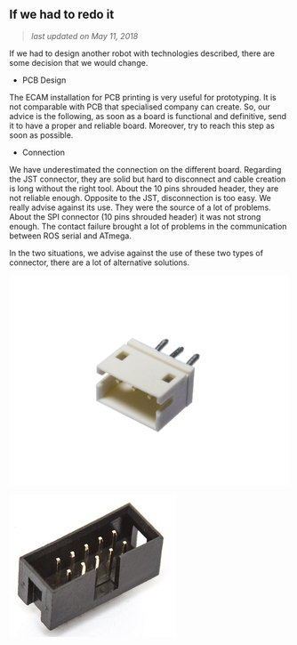 ## If we had to redo it 

>*last updated on May 11, 2018*
> 

If we had to design another robot with technologies described, there are some decision that we would change. 
* PCB Design

The ECAM installation for PCB printing is very useful for prototyping. It is not comparable with PCB that specialised company can create. So, our advice is the following, as soon as a board is functional and definitive, send it to
have a proper and reliable board. Moreover, try to reach this step as soon as possible. 

* Connection 

We have underestimated the connection on the different board. Regarding the JST connector, they are solid but hard to disconnect and cable creation is  long without the right tool. About the 10 pins shrouded header, they are not 
reliable enough. Opposite to the JST, disconnection is too easy. We really  advise against its use. They were the source of a lot of problems. About the SPI connector (10 pins shrouded header) it was not strong enough. The contact
failure brought a lot of problems in the communication between ROS  serial and ATmega.

In the two situations, we advise against the use of these two types of connector, there are a lot of alternative solutions. 

![JST connector](electronics/pcb/pictures/JST_Connector.jpg) 

![10 pins shrouded headers](electronics/pcb/pictures/10Pins_shroudedHeaders.jpg)
